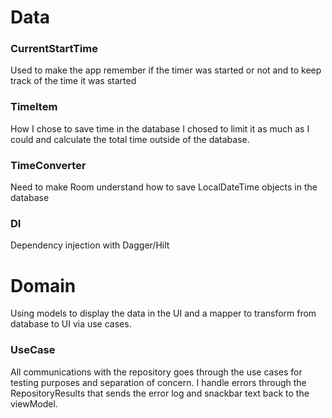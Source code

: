 # Data

### CurrentStartTime
Used to make the app remember if the timer was started or not and to keep track of the time it was started

### TimeItem
How I chose to save time in the database
I chosed to limit it as much as I could and calculate the total time outside of the database.

### TimeConverter
Need to make Room understand how to save LocalDateTime objects in the database

### DI
Dependency injection with Dagger/Hilt


# Domain
Using models to display the data in the UI and a mapper to transform from database to UI via use cases.

### UseCase
All communications with the repository goes through the use cases for testing purposes and separation of concern.
I handle errors through the RepositoryResults that sends the error log and snackbar text back to the viewModel.
